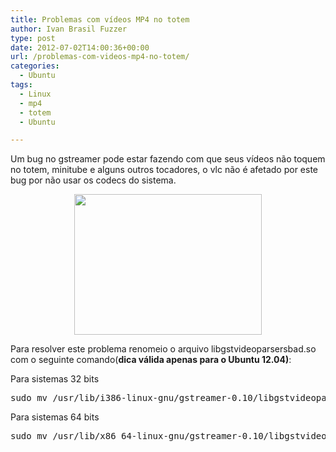 ```yaml
---
title: Problemas com vídeos MP4 no totem
author: Ivan Brasil Fuzzer
type: post
date: 2012-07-02T14:00:36+00:00
url: /problemas-com-videos-mp4-no-totem/
categories:
  - Ubuntu
tags:
  - Linux
  - mp4
  - totem
  - Ubuntu

---
```

Um bug no gstreamer pode estar fazendo com que seus vídeos não toquem no totem, minitube e alguns outros tocadores, o vlc não é afetado por este bug por não usar os codecs do sistema.

<p style="text-align: center;">
  <a href="http://www.ubuntero.com.br/wp-content/uploads/2012/07/Captura-de-tela-de-2012-07-02-083952.png"><img class="alignnone size-medium wp-image-3695" title="totem" src="http://www.ubuntero.com.br/wp-content/uploads/2012/07/Captura-de-tela-de-2012-07-02-083952-300x225.png" alt="" width="300" height="225" /></a>
</p>

Para resolver este problema renomeio o arquivo libgstvideoparsersbad.so com o seguinte comando(**dica válida apenas para o Ubuntu 12.04)**:

Para sistemas 32 bits

<pre class="brush:shell">sudo mv /usr/lib/i386-linux-gnu/gstreamer-0.10/libgstvideoparsersbad.so /usr/lib/i386-linux-gnu/gstreamer-0.10/libgstvideoparsersbad.so.bak</pre>

Para sistemas 64 bits

<pre class="brush:shell">sudo mv /usr/lib/x86_64-linux-gnu/gstreamer-0.10/libgstvideoparsersbad.so /usr/lib/x86_64-linux-gnu/gstreamer-0.10/libgstvideoparsersbad.so.bak</pre>